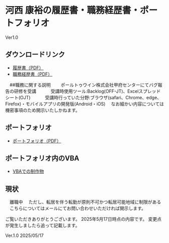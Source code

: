 # 河西 康裕の履歴書・職務経歴書・ポートフォリオ
Ver1.0

## ダウンロードリンク

- [履歴書（PDF）](./履歴書_河西康裕.pdf)
- [職務経歴書（PDF）](./職務経歴書_河西康裕.pdf)

　##職務に関する説明
　　ポールトゥウイン株式会社甲府センターにてバグ報告の研修を受講
　　　受講時使用ツール:Backlog(OFF-JT)、Excelスプレッドシート(OJT)
　　　受講時行っていた分野:ブラウザ(safari、Chrome、edge、Firefox)・モバイルアプリの開発版(Android・iOS)
　なお細かい内容については機密事項のため開示いたしかねます。

## ポートフォリオ

- [ポートフォリオ（PDF）](./河西康裕_ポートフォリオ.pdf)

## ポートフォリオ内のVBA

- [VBAでの制作物](./河西康裕_VBA.xlsm)

## 現状
　離職中
　ただし、転居を伴う転勤が原則不可かつ転居可能地域に制限がある
　こちらについてはメールにてお問い合わせいただければ開示します。
 
ご覧いただきありがとうございます。
2025年5月17日時点の内容です。
変更点が発生しましたら追って記載します。

Ver.1.0 2025/05/17
